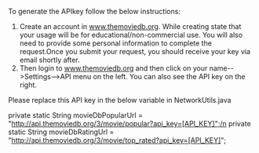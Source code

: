 To generate the APIkey follow the below instructions:
1) Create an account in www.themoviedb.org. While creating state that your usage will be for educational/non-commercial use.
You will also need to provide some personal information to complete the request.Once you submit your request, you should receive your key via email shortly after.
2) Then login to www.themoviedb.org and then click on your name-->Settings-->API menu on the left.
You can also see the API key on the right.


Please replace this API key in the below variable in NetworkUtils.java

 private static String movieDbPopularUrl = "http://api.themoviedb.org/3/movie/popular?api_key=[API_KEY]";/n
 private static String movieDbRatingUrl = "http://api.themoviedb.org/3/movie/top_rated?api_key=[API_KEY]";
 
 
 

